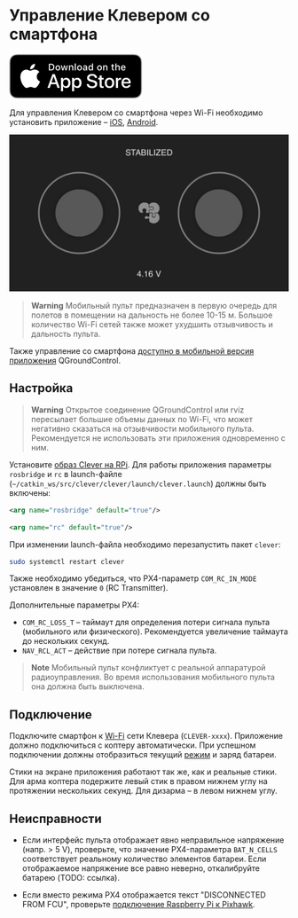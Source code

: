
Управление Клевером со смартфона
===

<a href="https://itunes.apple.com/ru/app/clever-rc/id1396166572?mt=8"><img src="../assets/appstore.svg"></a>

Для управления Клевером со смартфона через Wi-Fi необходимо установить приложение – [iOS](https://itunes.apple.com/ru/app/clever-rc/id1396166572?mt=8), [Android](https://vk.com/away.php?to=https%3A%2F%2Fplay.google.com%2Fstore%2Fapps%2Fdetails%3Fid%3Dexpress.copter.cleverrc&cc_key=).

![CLEVER RC](../assets/IMG_4397.PNG)

> **Warning** Мобильный пульт предназначен в первую очередь для полетов в помещении на дальность не более 10-15 м. Большое количество Wi-Fi сетей также может ухудшить отзывчивость и дальность пульта.

Также управление со смартфона [доступно в мобильной версия приложения](https://docs.qgroundcontrol.com/en/SettingsView/VirtualJoystick.html) QGroundControl.

Настройка
---

> **Warning** Открытое соединение QGroundControl или rviz пересылает большие объемы данных по Wi-Fi, что может негативно сказаться на отзывчивости мобильного пульта. Рекомендуется не использовать эти приложения одновременно с ним.

Установите [образ Clever на RPi](microsd_images.md). Для работы приложения параметры `rosbridge` и `rc` в launch-файле (`~/catkin_ws/src/clever/clever/launch/clever.launch`) должны быть включены:

```xml
<arg name="rosbridge" default="true"/>
```

```xml
<arg name="rc" default="true"/>
```

При изменении launch-файла необходимо перезапустить пакет `clever`:

```bash
sudo systemctl restart clever
```

Также необходимо убедиться, что PX4-параметр `COM_RC_IN_MODE` установлен в значение `0` (RC Transmitter).

Дополнительные параметры PX4:

* `COM_RC_LOSS_T` – таймаут для определения потери сигнала пульта (мобильного или физического). Рекомендуется увеличение таймаута до нескольких секунд.
* `NAV_RCL_ACT` – действие при потере сигнала пульта.

> **Note** Мобильный пульт конфликтует с реальной аппаратурой радиоуправления. Во время использования мобильного пульта она должна быть выключена.

Подключение
---

Подключите смартфон к [Wi-Fi](wifi.md) сети Клевера (`CLEVER-xxxx`). Приложение должно подключиться с коптеру автоматически. При успешном подключении должны отобразиться текущий [режим](modes.md) и заряд батареи.

Стики на экране приложения работают так же, как и реальные стики. Для арма коптера подержите левый стик в правом нижнем углу на протяжении нескольких секунд. Для дизарма – в левом нижнем углу.

Неисправности
---

* Если интерфейс пульта отображает явно неправильное напряжение (напр. > 5 V), проверьте, что значение PX4-параметра `BAT_N_CELLS` соответствует реальному количество элементов батареи. Если отображаемое напряжение все равно неверно, откалибруйте батарею (TODO: ссылка).

* Если вместо режима PX4 отображается текст "DISCONNECTED FROM FCU", проверьте [подключение Raspberry Pi к Pixhawk](connection.md).
